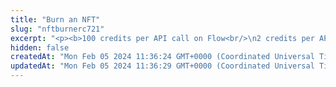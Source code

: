 ```yaml
---
title: "Burn an NFT"
slug: "nftburnerc721"
excerpt: "<p><b>100 credits per API call on Flow<br/>\n2 credits per API call on the other blockchains</b></p>\n<p>Destroy an NFT. Burning the NFT transfers it to an un-spendable blockchain address that no one can access.</p>\n<p>This API is supported for the following blockchains:</p>\n<ul>\n<li>Algorand</li>\n<li>BNB Smart Chain</li>\n<li>Celo</li>\n<li>Ethereum</li>\n<li>Flow</li>\n<li>Harmony</li>\n<li>Klaytn</li>\n<li>KuCoin Community Chain</li>\n<li>Polygon</li>\n<li>Solana</li>\n<li>TRON</li>\n<li>Tezos</li>\n<li>Horizen Eon</li>\n</ul>\n<p><b>Burning NFTs on Algorand</b><br/>\nYou can burn only the NFTs that were minted with the address of the manager account specified in the <code>manager</code> parameter in the <a href=\"#operation/NftMintErc721\">minting call</a> (see the <code>MintNftExpressAlgorand</code>, <code>MintNftAlgorand</code>, and <code>MintNftAlgorandKMS</code> schemas of the request body).</p>\n<p><b>Burning NFTs on Tezos</b><br/>\nYou can burn only the NFTs if you are admin or minter of the contract</p>\n<p><b>Signing a transaction</b><br/>\nWhen burning an NFT, you are charged a fee for the transaction, and you must sign the transaction with the private key of the blockchain address from which the fee will be deducted.</p>\n<p>Providing the private key in the API is not a secure way of signing transactions, because the private key can be stolen or exposed. Your private keys should never leave your security perimeter. You should use the private keys only for testing a solution you are building on the <b>testnet</b> of a blockchain.</p>\n<p>For signing transactions on the <b>mainnet</b>, we strongly recommend that you use the Tatum <a href=\"https://github.com/tatumio/tatum-kms\" target=\"_blank\">Key Management System (KMS)</a> and provide the signature ID instead of the private key in the API. Alternatively, you can use the <a href=\"https://github.com/tatumio/tatum-js/tree/v2\" target=\"_blank\">Tatum JavaScript client</a>.</p>"
hidden: false
createdAt: "Mon Feb 05 2024 11:36:24 GMT+0000 (Coordinated Universal Time)"
updatedAt: "Mon Feb 05 2024 11:36:29 GMT+0000 (Coordinated Universal Time)"
---
```

